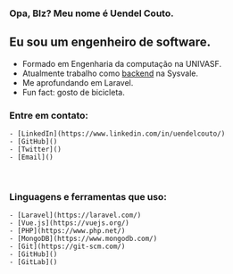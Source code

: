 ### Opa, Blz? Meu nome é Uendel Couto.

## Eu sou um engenheiro de software.
- Formado em Engenharia da computação na UNIVASF.
- Atualmente trabalho como [backend](https://www.linkedin.com/in/uendelcouto/) na Sysvale.
- Me aprofundando em Laravel.
- Fun fact: gosto de bicicleta.

### Entre em contato:

    - [LinkedIn](https://www.linkedin.com/in/uendelcouto/)
    - [GitHub]()
    - [Twitter]()
    - [Email]()

<br />

### Linguagens e ferramentas que uso:

    - [Laravel](https://laravel.com/)
    - [Vue.js](https://vuejs.org/)
    - [PHP](https://www.php.net/)
    - [MongoDB](https://www.mongodb.com/)
    - [Git](https://git-scm.com/)
    - [GitHub]()
    - [GitLab]()

<br />
<br />
